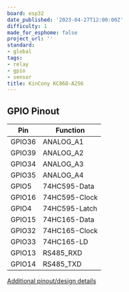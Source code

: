```yaml
---
board: esp32
date_published: '2023-04-27T12:00:00Z'
difficulty: 1
made_for_esphome: false
project_url: ''
standard:
- global
tags:
- relay
- gpio
- sensor
title: KinCony KC868-A256
---
```


## GPIO Pinout

| Pin    | Function            |
| ------ | ------------------- |
| GPIO36 | ANALOG_A1           |
| GPIO39 | ANALOG_A2           |
| GPIO34 | ANALOG_A3           |
| GPIO35 | ANALOG_A4           |
| GPIO5  | 74HC595-Data        |
| GPIO16 | 74HC595-Clock       |
| GPIO4  | 74HC595-Latch       |
| GPIO15 | 74HC165-Data        |
| GPIO32 | 74HC165-Clock       |
| GPIO33 | 74HC165-LD          |
| GPIO13 | RS485_RXD           |
| GPIO14 | RS485_TXD           |
[Additional pinout/design details](https://www.kincony.com/esp32-arduino-256-channel-io-module.html)